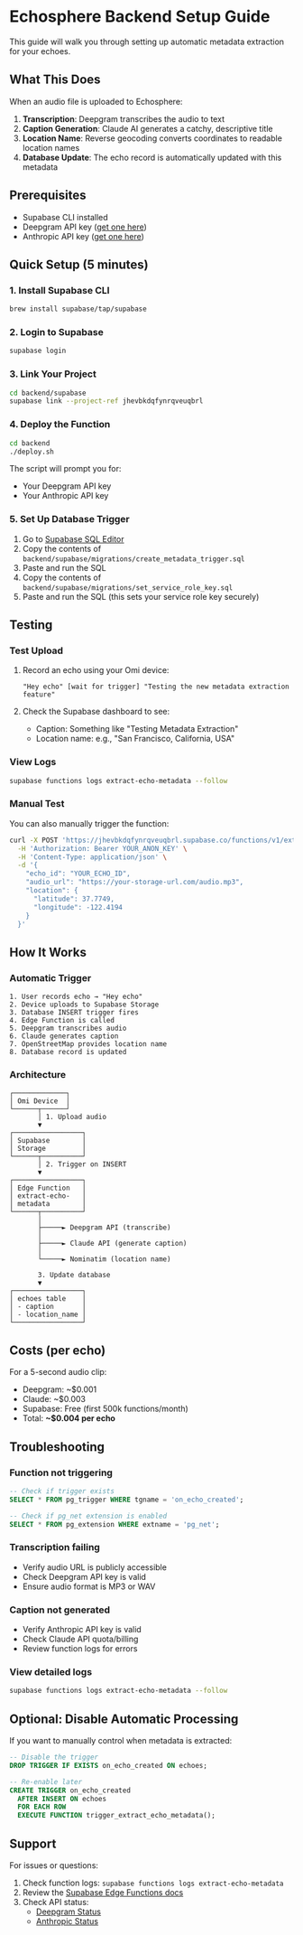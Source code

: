 # Echosphere Backend Setup Guide

This guide will walk you through setting up automatic metadata extraction for your echoes.

## What This Does

When an audio file is uploaded to Echosphere:
1. **Transcription**: Deepgram transcribes the audio to text
2. **Caption Generation**: Claude AI generates a catchy, descriptive title
3. **Location Name**: Reverse geocoding converts coordinates to readable location names
4. **Database Update**: The echo record is automatically updated with this metadata

## Prerequisites

- Supabase CLI installed
- Deepgram API key ([get one here](https://deepgram.com))
- Anthropic API key ([get one here](https://console.anthropic.com))

## Quick Setup (5 minutes)

### 1. Install Supabase CLI

```bash
brew install supabase/tap/supabase
```

### 2. Login to Supabase

```bash
supabase login
```

### 3. Link Your Project

```bash
cd backend/supabase
supabase link --project-ref jhevbkdqfynrqveuqbrl
```

### 4. Deploy the Function

```bash
cd backend
./deploy.sh
```

The script will prompt you for:
- Your Deepgram API key
- Your Anthropic API key

### 5. Set Up Database Trigger

1. Go to [Supabase SQL Editor](https://supabase.com/dashboard/project/jhevbkdqfynrqveuqbrl/sql)
2. Copy the contents of `backend/supabase/migrations/create_metadata_trigger.sql`
3. Paste and run the SQL
4. Copy the contents of `backend/supabase/migrations/set_service_role_key.sql`
5. Paste and run the SQL (this sets your service role key securely)

## Testing

### Test Upload

1. Record an echo using your Omi device:
   ```
   "Hey echo" [wait for trigger] "Testing the new metadata extraction feature"
   ```

2. Check the Supabase dashboard to see:
   - Caption: Something like "Testing Metadata Extraction"
   - Location name: e.g., "San Francisco, California, USA"

### View Logs

```bash
supabase functions logs extract-echo-metadata --follow
```

### Manual Test

You can also manually trigger the function:

```bash
curl -X POST 'https://jhevbkdqfynrqveuqbrl.supabase.co/functions/v1/extract-echo-metadata' \
  -H 'Authorization: Bearer YOUR_ANON_KEY' \
  -H 'Content-Type: application/json' \
  -d '{
    "echo_id": "YOUR_ECHO_ID",
    "audio_url": "https://your-storage-url.com/audio.mp3",
    "location": {
      "latitude": 37.7749,
      "longitude": -122.4194
    }
  }'
```

## How It Works

### Automatic Trigger

```
1. User records echo → "Hey echo"
2. Device uploads to Supabase Storage
3. Database INSERT trigger fires
4. Edge Function is called
5. Deepgram transcribes audio
6. Claude generates caption
7. OpenStreetMap provides location name
8. Database record is updated
```

### Architecture

```
┌─────────────┐
│ Omi Device  │
└──────┬──────┘
       │ 1. Upload audio
       ▼
┌─────────────────┐
│ Supabase        │
│ Storage         │
└──────┬──────────┘
       │ 2. Trigger on INSERT
       ▼
┌─────────────────┐
│ Edge Function   │
│ extract-echo-   │
│ metadata        │
└──────┬──────────┘
       │
       ├─────► Deepgram API (transcribe)
       │
       ├─────► Claude API (generate caption)
       │
       └─────► Nominatim (location name)

       3. Update database
       ▼
┌─────────────────┐
│ echoes table    │
│ - caption       │
│ - location_name │
└─────────────────┘
```

## Costs (per echo)

For a 5-second audio clip:
- Deepgram: ~$0.001
- Claude: ~$0.003
- Supabase: Free (first 500k functions/month)
- Total: **~$0.004 per echo**

## Troubleshooting

### Function not triggering
```sql
-- Check if trigger exists
SELECT * FROM pg_trigger WHERE tgname = 'on_echo_created';

-- Check if pg_net extension is enabled
SELECT * FROM pg_extension WHERE extname = 'pg_net';
```

### Transcription failing
- Verify audio URL is publicly accessible
- Check Deepgram API key is valid
- Ensure audio format is MP3 or WAV

### Caption not generated
- Verify Anthropic API key is valid
- Check Claude API quota/billing
- Review function logs for errors

### View detailed logs
```bash
supabase functions logs extract-echo-metadata --follow
```

## Optional: Disable Automatic Processing

If you want to manually control when metadata is extracted:

```sql
-- Disable the trigger
DROP TRIGGER IF EXISTS on_echo_created ON echoes;

-- Re-enable later
CREATE TRIGGER on_echo_created
  AFTER INSERT ON echoes
  FOR EACH ROW
  EXECUTE FUNCTION trigger_extract_echo_metadata();
```

## Support

For issues or questions:
1. Check function logs: `supabase functions logs extract-echo-metadata`
2. Review the [Supabase Edge Functions docs](https://supabase.com/docs/guides/functions)
3. Check API status:
   - [Deepgram Status](https://status.deepgram.com)
   - [Anthropic Status](https://status.anthropic.com)